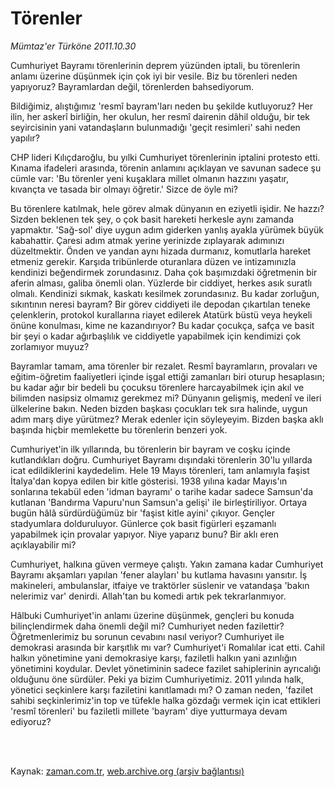 # Törenler

*Mümtaz'er Türköne 2011.10.30*

<td class="columnist-detail">
<p>Cumhuriyet Bayramı törenlerinin deprem yüzünden iptali, bu törenlerin anlamı üzerine düşünmek için çok iyi bir vesile. Biz bu törenleri neden yapıyoruz? Bayramlardan değil, törenlerden bahsediyorum.</p>
<p>
<div id="haberMetinDiv">
<p>Bildiğimiz, alıştığımız 'resmî bayram'ları neden bu şekilde kutluyoruz? Her ilin, her askerî birliğin, her okulun, her resmî dairenin dâhil olduğu, bir tek seyircisinin yani vatandaşların bulunmadığı 'geçit resimleri' sahi neden yapılır?
<p>CHP lideri Kılıçdaroğlu, bu yılki Cumhuriyet törenlerinin iptalini protesto etti. Kınama ifadeleri arasında, törenin anlamını açıklayan ve savunan sadece şu cümle var: 'Bu törenler yeni kuşaklara millet olmanın hazzını yaşatır, kıvançta ve tasada bir olmayı öğretir.' Sizce de öyle mi?
<p>Bu törenlere katılmak, hele görev almak dünyanın en eziyetli işidir. Ne hazzı? Sizden beklenen tek şey, o çok basit hareketi herkesle aynı zamanda yapmaktır. 'Sağ-sol' diye uygun adım giderken yanlış ayakla yürümek büyük kabahattir. Çaresi adım atmak yerine yerinizde zıplayarak adımınızı düzeltmektir. Önden ve yandan aynı hizada durmanız, komutlarla hareket etmeniz gerekir. Karşıda tribünlerde oturanlara düzen ve intizamınızla kendinizi beğendirmek zorundasınız. Daha çok başımızdaki öğretmenin bir aferin alması, galiba önemli olan. Yüzlerde bir ciddiyet, herkes asık suratlı olmalı. Kendinizi sıkmak, kaskatı kesilmek zorundasınız. Bu kadar zorluğun, sıkıntının neresi bayram? Bir görev ciddiyeti ile depodan çıkartılan teneke çelenklerin, protokol kurallarına riayet edilerek Atatürk büstü veya heykeli önüne konulması, kime ne kazandırıyor? Bu kadar çocukça, safça ve basit bir şeyi o kadar ağırbaşlılık ve ciddiyetle yapabilmek için kendimizi çok zorlamıyor muyuz?
<p>Bayramlar tamam, ama törenler bir rezalet. Resmî bayramların, provaları ve eğitim-öğretim faaliyetleri içinde işgal ettiği zamanları biri oturup hesaplasın; bu kadar ağır bir bedeli bu çocuksu törenlere harcayabilmek için akıl ve bilimden nasipsiz olmamız gerekmez mi? Dünyanın gelişmiş, medenî ve ileri ülkelerine bakın. Neden bizden başkası çocukları tek sıra halinde, uygun adım marş diye yürütmez? Merak edenler için söyleyeyim. Bizden başka aklı başında hiçbir memlekette bu törenlerin benzeri yok.
<p>Cumhuriyet'in ilk yıllarında, bu törenlerin bir bayram ve coşku içinde kutlandıkları doğru. Cumhuriyet Bayramı dışındaki törenlerin 30'lu yıllarda icat edildiklerini kaydedelim. Hele 19 Mayıs törenleri, tam anlamıyla faşist İtalya'dan kopya edilen bir kitle gösterisi. 1938 yılına kadar Mayıs'ın sonlarına tekabül eden 'idman bayramı' o tarihe kadar sadece Samsun'da kutlanan 'Bandırma Vapuru'nun Samsun'a gelişi' ile birleştiriliyor. Ortaya bugün hâlâ sürdürdüğümüz bir 'faşist kitle ayini' çıkıyor. Gençler stadyumlara dolduruluyor. Günlerce çok basit figürleri eşzamanlı yapabilmek için provalar yapıyor. Niye yaparız bunu? Bir aklı eren açıklayabilir mi?
<p>Cumhuriyet, halkına güven vermeye çalıştı. Yakın zamana kadar Cumhuriyet Bayramı akşamları yapılan 'fener alayları' bu kutlama havasını yansıtır. İş makineleri, ambulanslar, itfaiye ve traktörler süslenir ve vatandaşa 'bakın nelerimiz var' denirdi. Allah'tan bu komedi artık pek tekrarlanmıyor.
<p>Hâlbuki Cumhuriyet'in anlamı üzerine düşünmek, gençleri bu konuda bilinçlendirmek daha önemli değil mi? Cumhuriyet neden fazilettir? Öğretmenlerimiz bu sorunun cevabını nasıl veriyor? Cumhuriyet ile demokrasi arasında bir karşıtlık mı var? Cumhuriyet'i Romalılar icat etti. Cahil halkın yönetimine yani demokrasiye karşı, faziletli halkın yani azınlığın yönetimini koydular. Devlet yönetiminin sadece fazilet sahiplerinin ayrıcalığı olduğunu öne sürdüler. Peki ya bizim Cumhuriyetimiz. 2011 yılında halk, yönetici seçkinlere karşı faziletini kanıtlamadı mı? O zaman neden, 'fazilet sahibi seçkinlerimiz'in top ve tüfekle halka gözdağı vermek için icat ettikleri 'resmî törenleri' bu faziletli millete 'bayram' diye yutturmaya devam ediyoruz? </p></p></p></p></p></p></p></div>
</p>


<p><br>
		 </br></p></td>

Kaynak: [zaman.com.tr](http://zaman.com.tr/yazar.do?yazino=1196430), [web.archive.org (arşiv bağlantısı)](http://web.archive.org/web/20120104034143/http://www.zaman.com.tr:80/yazar.do?yazino=1196430)
